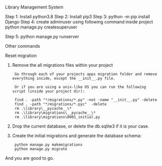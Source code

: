 Library Management System

Step 1: Install python3.8
Step 2: Install pip3
Step 3: python -m pip install Django
Step 4: create adminuser using following command inside project
        python manage.py createsuperuser

Step 5: python manage.py runserver


Other commands

Reset migration

1. Remove the all migrations files within your project

        Go through each of your projects apps migration folder and remove everything inside, except the __init__.py file.

        Or if you are using a unix-like OS you can run the following script (inside your project dir):

        find . -path "*/migrations/*.py" -not -name "__init__.py" -delete
        find . -path "*/migrations/*.pyc"  -delete
        rm .\library\__pycache__\* 
        rm .\library\migrations\__pycache__\*
        rm .\library\migrations\0001_initial.py

2. Drop the current database, or delete the db.sqlite3 if it is your case.
3. Create the initial migrations and generate the database schema:

        python manage.py makemigrations
        python manage.py migrate

And you are good to go.
